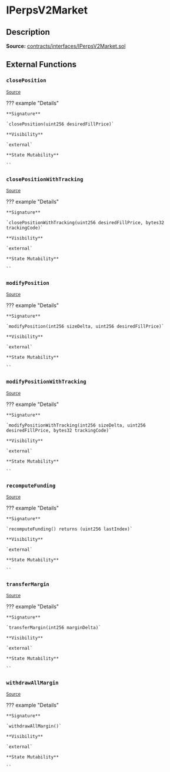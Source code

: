 # IPerpsV2Market

## Description

**Source:** [contracts/interfaces/IPerpsV2Market.sol](https://github.com/Synthetixio/synthetix/tree/v2.99.0-alpha/contracts/interfaces/IPerpsV2Market.sol)

## External Functions

### `closePosition`

<sub>[Source](https://github.com/Synthetixio/synthetix/tree/v2.99.0-alpha/contracts/interfaces/IPerpsV2Market.sol#L24)</sub>

??? example "Details"

    **Signature**

    `closePosition(uint256 desiredFillPrice)`

    **Visibility**

    `external`

    **State Mutability**

    ``

### `closePositionWithTracking`

<sub>[Source](https://github.com/Synthetixio/synthetix/tree/v2.99.0-alpha/contracts/interfaces/IPerpsV2Market.sol#L26)</sub>

??? example "Details"

    **Signature**

    `closePositionWithTracking(uint256 desiredFillPrice, bytes32 trackingCode)`

    **Visibility**

    `external`

    **State Mutability**

    ``

### `modifyPosition`

<sub>[Source](https://github.com/Synthetixio/synthetix/tree/v2.99.0-alpha/contracts/interfaces/IPerpsV2Market.sol#L16)</sub>

??? example "Details"

    **Signature**

    `modifyPosition(int256 sizeDelta, uint256 desiredFillPrice)`

    **Visibility**

    `external`

    **State Mutability**

    ``

### `modifyPositionWithTracking`

<sub>[Source](https://github.com/Synthetixio/synthetix/tree/v2.99.0-alpha/contracts/interfaces/IPerpsV2Market.sol#L18)</sub>

??? example "Details"

    **Signature**

    `modifyPositionWithTracking(int256 sizeDelta, uint256 desiredFillPrice, bytes32 trackingCode)`

    **Visibility**

    `external`

    **State Mutability**

    ``

### `recomputeFunding`

<sub>[Source](https://github.com/Synthetixio/synthetix/tree/v2.99.0-alpha/contracts/interfaces/IPerpsV2Market.sol#L10)</sub>

??? example "Details"

    **Signature**

    `recomputeFunding() returns (uint256 lastIndex)`

    **Visibility**

    `external`

    **State Mutability**

    ``

### `transferMargin`

<sub>[Source](https://github.com/Synthetixio/synthetix/tree/v2.99.0-alpha/contracts/interfaces/IPerpsV2Market.sol#L12)</sub>

??? example "Details"

    **Signature**

    `transferMargin(int256 marginDelta)`

    **Visibility**

    `external`

    **State Mutability**

    ``

### `withdrawAllMargin`

<sub>[Source](https://github.com/Synthetixio/synthetix/tree/v2.99.0-alpha/contracts/interfaces/IPerpsV2Market.sol#L14)</sub>

??? example "Details"

    **Signature**

    `withdrawAllMargin()`

    **Visibility**

    `external`

    **State Mutability**

    ``
